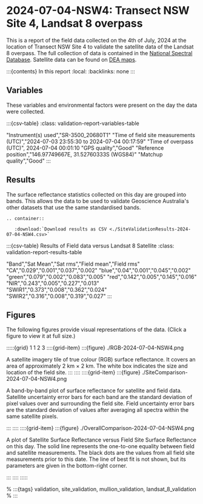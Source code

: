 # 2024-07-04-NSW4: Transect NSW Site 4, Landsat 8 overpass

This is a report of the field data collected on the 4th of July, 2024 at the location of Transect NSW Site 4
to validate the satellite data of the Landsat 8 overpass.
The full collection of data is contained in the [National Spectral Database](https://www.dea.ga.gov.au/products/national-spectral-database).
Satellite data can be found on [DEA maps](https://maps.dea.ga.gov.au/).

:::{contents} In this report
:local:
:backlinks: none
:::

## Variables

These variables and environmental factors were present on the day the data were collected.

:::{csv-table}
:class: validation-report-variables-table

"Instrument(s) used","SR-3500_20680T1"
"Time of field site measurements (UTC)","2024-07-03 23:55:30 to 2024-07-04 00:17:59"
"Time of overpass (UTC)", 2024-07-04 00:01:10
"GPS quality","Good"
"Reference position","146.97749667E, 31.52760333S (WGS84)"
"Matchup quality","Good"
:::

## Results

The surface reflectance statistics collected on this day are grouped into bands.
This allows the data to be used to validate Geoscience Australia's other datasets that use the same standardised bands.

```{eval-rst}
.. container:: 

   :download:`Download results as CSV <./SiteValidationResults-2024-07-04-NSW4.csv>`
```

:::{csv-table} Results of Field data versus Landsat 8 Satellite
:class: validation-report-results-table

"Band","Sat Mean","Sat rms","Field mean","Field rms"
"CA","0.029","0.001","0.037","0.002"
"blue","0.04","0.001","0.045","0.002"
"green","0.079","0.002","0.083","0.005"
"red","0.142","0.005","0.145","0.016"
"NIR","0.243","0.005","0.227","0.013"
"SWIR1","0.373","0.008","0.362","0.024"
"SWIR2","0.316","0.008","0.319","0.027"
:::

## Figures

The following figures provide visual representations of the data. (Click a figure to view it at full size.)

:::::{grid} 1 1 2 3
::::{grid-item}
:::{figure} ./RGB-2024-07-04-NSW4.png

A satellite imagery tile of true colour (RGB) surface reflectance.
It covers an area of approximately 2&nbsp;km &times; 2&nbsp;km.
The white box indicates the size and location
of the field site.
:::
::::
::::{grid-item}
:::{figure} ./SiteComparison-2024-07-04-NSW4.png

A band-by-band plot of surface reflectance for satellite and field data.
Satellite uncertainty error bars for each band are the standard deviation
of pixel values over and surrounding the field site.
Field uncertainty error bars are the standard deviation of values after
averaging all spectra within the same satellite pixels.

:::
::::
::::{grid-item}
:::{figure} ./OverallComparison-2024-07-04-NSW4.png

A plot of Satellite Surface Reflectance versus Field Site Surface Reflectance on this day.
The solid line represents the one-to-one equality between field and satellite measurements.
The black dots are the values from all field site measurements prior to this date.
The line of best fit is not shown, but its parameters are given in the bottom-right corner.

:::
::::
:::::

% :::{tags} validation, site_validation, mullion_validation, landsat_8_validation
% :::
    